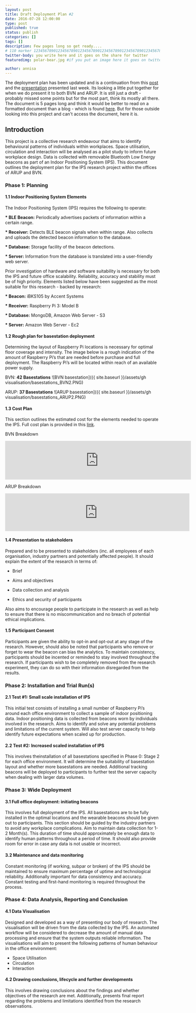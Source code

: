 ```yaml
---
layout: post
title: Draft Deployment Plan #2
date: 2016-07-28 12:00:00
type: post
published: true
status: publish
categories: []
tags: []
description: Few pages long so get ready....
# 110 marker 1234567890123456789012345678901234567890123456789012345678901234567890123456789012345678901234567890123456789
twitter-body: you write here and it goes on the share for twitter
featuredimg: polar-bear.jpg #if you put an image here it goes on twitter too

author: annisa
---
```


The deployment plan has been updated and is a continuation from this [post](http://where-in.space/2016/deployment_plan) and the [presentation](https://docs.google.com/presentation/d/1eniaMt-oF0j2T6xsk2-SeEzSBYBUHL4aM-gxdqBZfVA/edit) presented last week. Its looking a little put together for when we do present it to both BVN and ARUP. It is still just a draft -  probably missed some points but for the most part, think its mostly all there. The document is 5 pages long and think it would be better to read on a formatted document than a blog - which is found [here](https://docs.google.com/document/d/1L8gizBj6gpVW3I6eQ1Eui6eQ3fnXm1l-0P-m0jl37HE/edit#). But for those outside looking into this project and can't access the document, here it is. 

## Introduction

This project is a collective research endeavour that aims to identify behavioural patterns of individuals within workplaces. Space utilisation, circulation and interaction will be analysed as a pilot study to inform future workplace design. Data is collected with removable Bluetooth Low Energy beacons as part of an Indoor Positioning System (IPS). This document outlines the deployment plan for the IPS research project within the offices of ARUP and BVN.

### Phase 1: Planning

#### 1.1 Indoor Positioning System Elements
	 
The Indoor Positioning System (IPS) requires the following to operate:

<b>* BLE Beacon:</b> Periodically advertises packets of information within a certain range.

<b>* Receiver:</b> Detects BLE beacon signals when within range. Also collects and uploads the detected beacon information to the database.

<b>* Database:</b> Storage facility of the beacon detections.

<b>* Server:</b> Information from the database is translated into a user-friendly web server. 

Prior investigation of hardware and software suitability is necessary for both the IPS and future office scalability. Reliability, accuracy and stability must be of high priority. Elements listed below have been suggested as the most suitable for this research - backed by research:

<b>* Beacon:</b> iBKS105 by Accent Systems

<b>* Receiver:</b> Raspberry Pi 3: Model B

<b>* Database:</b> MongoDB, Amazon Web Server - S3

<b>* Server:</b> Amazon Web Server - Ec2

#### 1.2 Rough plan for basestation deployment

Determining the layout of Raspberry Pi locations is necessary for optimal floor coverage and intensity. The image below is a rough indication of the amount of Raspberry Pi’s that are needed before purchase and full deployment. The Raspberry Pi’s will be located within reach of an available power supply.

BVN: <b>42 Basestations</b>
![BVN basestation]({{ site.baseurl }}/assets/gh visualisation/basestations_BVN2.PNG)

ARUP: <b>37 Basestations</b>
![ARUP basestation]({{ site.baseurl }}/assets/gh visualisation/basestations_ARUP2.PNG) 

#### 1.3 Cost Plan
This section outlines the estimated cost for the elements needed to operate the IPS. Full cost plan is provided in this 
[link](https://docs.google.com/spreadsheets/d/1M43rWYlgAy95g27Mp202UL6_K9fjLoq766Cmmh3SibE/edit#gid=0).

BVN Breakdown
<iframe width="605" height="126" seamless frameborder="0" scrolling="no" src="https://docs.google.com/spreadsheets/d/1M43rWYlgAy95g27Mp202UL6_K9fjLoq766Cmmh3SibE/pubchart?oid=1963134417&amp;format=interactive"></iframe>

ARUP Breakdown
<iframe width="600" height="123" seamless frameborder="0" scrolling="no" src="https://docs.google.com/spreadsheets/d/1M43rWYlgAy95g27Mp202UL6_K9fjLoq766Cmmh3SibE/pubchart?oid=1784038529&amp;format=interactive"></iframe>

#### 1.4 Presentation to stakeholders

Prepared and to be presented to stakeholders (inc. all employees of each organisation, industry partners and potentially affected people). It should explain the extent of the research in terms of:

* Brief

* Aims and objectives

* Data collection and analysis

* Ethics and security of participants

Also aims to encourage people to participate in the research as well as help to ensure that there is no miscommunication and no breach of potential ethical implications.

#### 1.5 Participant Consent 

Participants are given the ability to opt-in and opt-out at any stage of the research. However, should also be noted that participants who remove or forget to wear the beacon can bias the analytics. To maintain consistency, participants should be incented or reminded to stay involved throughout the research. If participants wish to be completely removed from the research experiment, they can do so with their information disregarded from the results.

### Phase 2: Installation and Trial Run(s)

#### 2.1 Test #1: Small scale installation of IPS 

This initial test consists of installing a small number of Raspberry Pi’s around each office environment to collect a sample of indoor positioning data. Indoor positioning data is collected from beacons worn by individuals involved in the research. Aims to identify and solve any potential problems and limitations of the current system. Will also test server capacity to help identify future expectations when scaled up for production. 

#### 2.2 Test #2: Increased scaled installation of IPS

This involves theinstallation of all basestations specified in Phase 0: Stage 2 for each office environment.  It will determine the suitability of basestation layout and whether more basestations are needed. Additional tracking beacons will be deployed to participants to further test the server capacity when dealing with larger data volumes.

### Phase 3: Wide Deployment

#### 3.1 Full office deployment: initiating beacons

This involves full deployment of the IPS. All basestations are to be fully installed in the optimal locations and the wearable beacons should be given out to participants.  This section should be guided by the industry partners to avoid any workplace complications. 
Aim to maintain data collection for 1-2 Month(s). This duration of time should approximately be enough data to identify human patterns throughout a period of time. It should also provide room for error in case any data is not usable or incorrect. 

#### 3.2 Maintenance and data monitoring

Constant monitoring (if working, subpar or broken) of the IPS should be maintained to ensure maximum percentage of uptime and technological reliability. Additionally important for data consistency and accuracy. Constant testing and first-hand monitoring is required throughout the process.

### Phase 4: Data Analysis, Reporting and Conclusion

#### 4.1 Data Visualisation

Designed and developed as a way of presenting our body of research. The visualisation will be driven from the data collected by the IPS. An automated workflow will be considered to decrease the amount of manual data processing and ensure that the system outputs reliable information. The visualisations will aim to present the following patterns of human behaviour in the office environment:

* Space Utilisation
* Circulation
* Interaction

#### 4.2 Drawing conclusions, lifecycle and further developments

This involves drawing conclusions about the findings and whether objectives of the research are met. Additionally, presents final report regarding the problems and limitations identified from the research observations. 
